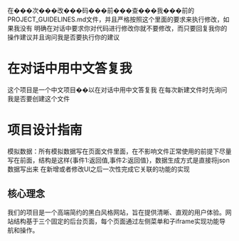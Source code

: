 在���次���改���码���前���查���我���前的PROJECT_GUIDELINES.md文件，并且严格按照这个里面的要求来执行修改，如果我没有
明确在对话中要求你对代码进行修改你就不要修改，而只要回复我你的操作建议并且询问我是否要执行你的建议
# 在对话中用中文答复我
这个项目是一个中文项目��以在对话中用中文答复我
在每次新建文件时先询问我是否要创建这个文件
# 项目设计指南

模拟数据：所有模拟数据写在页面文件里面，在不影响文件正常使用的前提下尽量写在前面，结构是这样{事件1:返回值,事件2:返回值}，数据生成方式是直接将json数据写出来
在新增或者修改UI之后一次性完成它关联的功能的实现

## 核心理念
我们的项目是一个高端简约的黑白风格网站，旨在提供清晰、直观的用户体验。网站结构基于三个固定的后台页面，每个页面通过左侧菜单和子iframe实现功能导航和操作。

